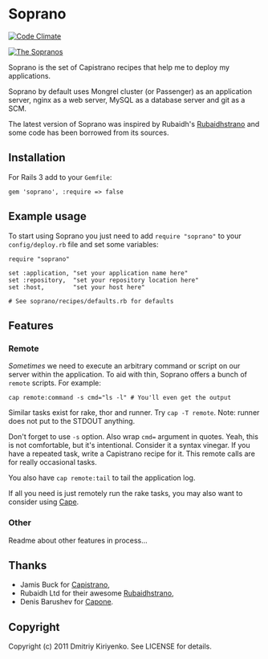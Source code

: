 # Soprano

[![Code Climate](https://codeclimate.com/badge.png)](https://codeclimate.com/github/dmitriy-kiriyenko/soprano)

[![The Sopranos](http://i.minus.com/idGXKU.jpeg)](http://www.imdb.com/title/tt0141842/)

Soprano is the set of Capistrano recipes that help me to deploy my
applications.

Soprano by default uses Mongrel cluster (or Passenger) as an application
server, nginx as a web server, MySQL as a database server and git as a SCM.

The latest version of Soprano was inspired by Rubaidh's
[Rubaidhstrano](http://github.com/rubaidh/rubaidhstrano) and some code has
been borrowed from its sources.

## Installation

For Rails 3 add to your `Gemfile`:

    gem 'soprano', :require => false

## Example usage

To start using Soprano you just need to add `require "soprano"` to your
`config/deploy.rb` file and set some variables:

    require "soprano"

    set :application, "set your application name here"
    set :repository,  "set your repository location here"
    set :host,        "set your host here"

    # See soprano/recipes/defaults.rb for defaults

## Features

### Remote

*Sometimes* we need to execute an arbitrary command or script on our
server within the application. To aid with thin, Soprano offers a bunch
of `remote` scripts. For example:

    cap remote:command -s cmd="ls -l" # You'll even get the output

Similar tasks exist for rake, thor and runner. Try `cap -T remote`. Note:
runner does not put to the STDOUT anything.

Don't forget to use `-s` option. Also wrap `cmd=` argument in quotes.
Yeah, this is not comfortable, but it's intentional. Consider it a
syntax vinegar. If you have a repeated task, write a Capistrano recipe
for it. This remote calls are for really occasional tasks.

You also have `cap remote:tail` to tail the application log.

If all you need is just remotely run the rake tasks, you may also want to
consider using [Cape](https://github.com/njonsson/cape).

### Other

Readme about other features in process...

## Thanks

- Jamis Buck for [Capistrano](https://github.com/halorgium/capistrano),
- Rubaidh Ltd for their awesome
  [Rubaidhstrano](http://github.com/rubaidh/rubaidhstrano),
- Denis Barushev for [Capone](https://github.com/denis/capone).

## Copyright

Copyright (c) 2011 Dmitriy Kiriyenko. See LICENSE for details.
